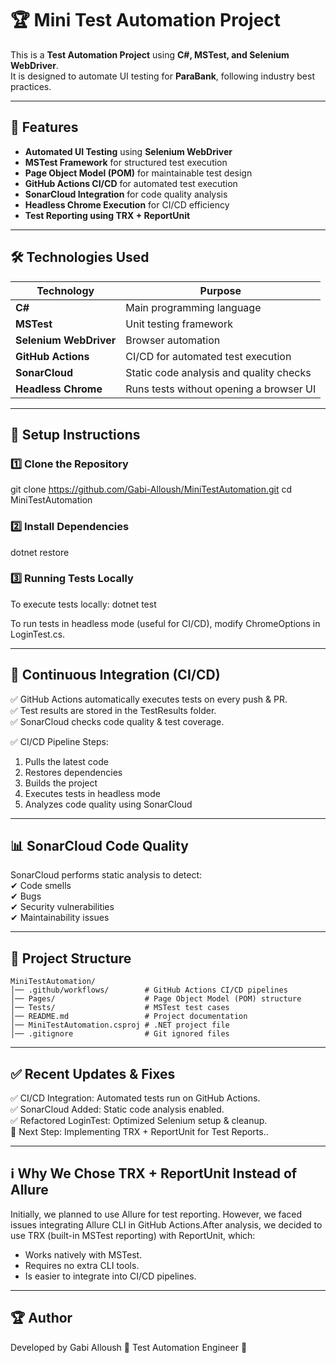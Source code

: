 ﻿# 🏆 Mini Test Automation Project

This is a **Test Automation Project** using **C#, MSTest, and Selenium WebDriver**.  
It is designed to automate UI testing for **ParaBank**, following industry best practices.

---

## 🚀 Features
- **Automated UI Testing** using **Selenium WebDriver**
- **MSTest Framework** for structured test execution
- **Page Object Model (POM)** for maintainable test design
- **GitHub Actions CI/CD** for automated test execution
- **SonarCloud Integration** for code quality analysis
- **Headless Chrome Execution** for CI/CD efficiency
- **Test Reporting using TRX + ReportUnit**

---

## 🛠️ Technologies Used
| Technology       | Purpose |
|-----------------|---------|
| **C#**          | Main programming language |
| **MSTest**      | Unit testing framework |
| **Selenium WebDriver** | Browser automation |
| **GitHub Actions** | CI/CD for automated test execution |
| **SonarCloud**  | Static code analysis and quality checks |
| **Headless Chrome** | Runs tests without opening a browser UI |

---

## 📌 Setup Instructions

### **1️⃣ Clone the Repository**
git clone https://github.com/Gabi-Alloush/MiniTestAutomation.git
cd MiniTestAutomation

### **2️⃣ Install Dependencies**
dotnet restore

### **3️⃣ Running Tests Locally**
To execute tests locally:
dotnet test

To run tests in headless mode (useful for CI/CD), modify ChromeOptions in LoginTest.cs.

---

## 🔄 Continuous Integration (CI/CD)
✅ GitHub Actions automatically executes tests on every push & PR.  
✅ Test results are stored in the TestResults folder.  
✅ SonarCloud checks code quality & test coverage.

✅ CI/CD Pipeline Steps:
1. Pulls the latest code
2. Restores dependencies
3. Builds the project
4. Executes tests in headless mode
5. Analyzes code quality using SonarCloud

---

## 📊 SonarCloud Code Quality
SonarCloud performs static analysis to detect:  
✔ Code smells  
✔ Bugs  
✔ Security vulnerabilities  
✔ Maintainability issues

---

## 📂 Project Structure
```
MiniTestAutomation/
│── .github/workflows/        # GitHub Actions CI/CD pipelines
│── Pages/                    # Page Object Model (POM) structure
│── Tests/                    # MSTest test cases
│── README.md                 # Project documentation
│── MiniTestAutomation.csproj # .NET project file
│── .gitignore                # Git ignored files
```

---

## ✅ Recent Updates & Fixes  
✅ CI/CD Integration: Automated tests run on GitHub Actions.  
✅ SonarCloud Added: Static code analysis enabled.  
✅ Refactored LoginTest: Optimized Selenium setup & cleanup.  
🔄 Next Step: Implementing TRX + ReportUnit for Test Reports..

---

## ℹ️ Why We Chose TRX + ReportUnit Instead of Allure
Initially, we planned to use Allure for test reporting. However, we faced issues integrating Allure CLI in GitHub Actions.After analysis, we decided to use TRX (built-in MSTest reporting) with ReportUnit, which:
- Works natively with MSTest.
- Requires no extra CLI tools.
- Is easier to integrate into CI/CD pipelines.

---

## 🏆 Author
Developed by Gabi Alloush
🚀 Test Automation Engineer 🚀
